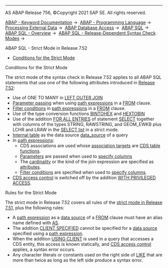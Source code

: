   

* * *

AS ABAP Release 756, ©Copyright 2021 SAP SE. All rights reserved.

[ABAP - Keyword Documentation](javascript:call_link\('abenabap.htm'\)) →  [ABAP - Programming Language](javascript:call_link\('abenabap_reference.htm'\)) →  [Processing External Data](javascript:call_link\('abenabap_language_external_data.htm'\)) →  [ABAP Database Access](javascript:call_link\('abendb_access.htm'\)) →  [ABAP SQL](javascript:call_link\('abenabap_sql.htm'\)) →  [ABAP SQL - Overview](javascript:call_link\('abenabap_sql_oview.htm'\)) →  [ABAP SQL - Release-Dependent Syntax Check Modes](javascript:call_link\('abenabap_sql_strict_modes.htm'\)) → 

ABAP SQL - Strict Mode in Release 7.52

-   [Conditions for the Strict Mode](#abenabap-sql-strictmode-752-1-------rules-for-the-strict-mode---@ITOC@@ABENABAP_SQL_STRICTMODE_752_2)

Conditions for the Strict Mode

The strict mode of the syntax check in Release 7.52 applies to all ABAP SQL statements that use one of the following attributes introduced in [Release 7.52](javascript:call_link\('abennews-752-abap_sql.htm'\)):

-   Use of ONE TO MANY in [LEFT OUTER JOIN](javascript:call_link\('abapselect_join.htm'\))
-   [Parameter passing](javascript:call_link\('abenabap_sql_parameters.htm'\)) when using [path expressions](javascript:call_link\('abenabap_sql_path.htm'\)) in a [FROM](javascript:call_link\('abapfrom_clause.htm'\)) clause.
-   [Filter conditions](javascript:call_link\('abenabap_sql_path_filter.htm'\)) in [path expressions](javascript:call_link\('abenabap_sql_path.htm'\)) in a [FROM](javascript:call_link\('abapfrom_clause.htm'\)) clause.
-   Use of the type conversion functions [BINTOHEX](javascript:call_link\('abensql_type_conv_func.htm'\)) and [HEXTOBIN](javascript:call_link\('abensql_type_conv_func.htm'\))
-   Use of the addition [FOR ALL ENTRIES](javascript:call_link\('abenwhere_all_entries.htm'\)) of statement [SELECT](javascript:call_link\('abapselect.htm'\)) together with columns of the types STRING, RAWSTRING, and GEOM\_EWKB plus LCHR and LRAW in the [SELECT list](javascript:call_link\('abapselect_list.htm'\)) in a strict mode.
-   [Internal table](javascript:call_link\('abapselect_itab.htm'\)) as the data source [data\_source](javascript:call_link\('abapselect_data_source.htm'\)) of a query
-   In [path expressions](javascript:call_link\('abenabap_sql_path.htm'\)):
    -   CDS associations are used whose [association targets](javascript:call_link\('abenassociation_target_glosry.htm'\) "Glossary Entry") are [CDS table functions](javascript:call_link\('abencds_table_function_glosry.htm'\) "Glossary Entry").
    -   [Parameters](javascript:call_link\('abenabap_sql_parameters.htm'\)) are passed when used to [specify columns](javascript:call_link\('abenabap_sql_columns.htm'\))
    -   The [cardinality](javascript:call_link\('abencardinality_glosry.htm'\) "Glossary Entry") or the kind of the join expression are specified as [attributes](javascript:call_link\('abenabap_sql_path_filter.htm'\)).
    -   [Filter conditions](javascript:call_link\('abenabap_sql_path_filter.htm'\)) are specified when used to [specify columns](javascript:call_link\('abenabap_sql_columns.htm'\)).
-   [CDS access control](javascript:call_link\('abencds_access_control_glosry.htm'\) "Glossary Entry") is switched off by the addition [WITH PRIVILEGED ACCESS](javascript:call_link\('abapselect_data_source.htm'\)).

Rules for the Strict Mode

The strict mode in Release 7.52 covers all rules of the [strict mode in Release 7.51](javascript:call_link\('abenabap_sql_strictmode_751.htm'\)), plus the following rules:

-   A [path expression](javascript:call_link\('abenabap_sql_path.htm'\)) as a [data source](javascript:call_link\('abapselect_data_source.htm'\)) of a [FROM](javascript:call_link\('abapfrom_clause.htm'\)) clause must have an alias name defined with [AS](javascript:call_link\('abapfrom_clause.htm'\)).
-   The addition [CLIENT SPECIFIED](javascript:call_link\('abapselect_client.htm'\)) cannot be specified for a [data source](javascript:call_link\('abapselect_data_source.htm'\)) specified using a [path expression](javascript:call_link\('abenabap_sql_path.htm'\)).
-   When the addition [USING CLIENT](javascript:call_link\('abapselect_client.htm'\)) is used in a query that accesses a CDS entity, this access is known statically, and [CDS access control](javascript:call_link\('abencds_access_control_glosry.htm'\) "Glossary Entry") applies, a syntax error occurs.
-   Any character literals or constants used on the right side of [LIKE](javascript:call_link\('abenwhere_logexp_like.htm'\)) that are more than twice as long as the left side produce a syntax error.
